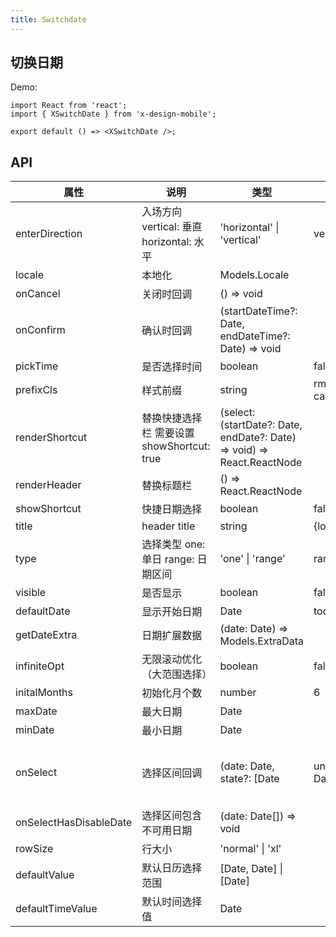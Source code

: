 ```yaml
---
title: Switchdate
---
```


## 切换日期

Demo:

```tsx
import React from 'react';
import { XSwitchDate } from 'x-design-mobile';

export default () => <XSwitchDate />;
```

## API

| 属性                   | 说明                                       | 类型                                                                    | 默认值          | 必选                                               |
| ---------------------- | ------------------------------------------ | ----------------------------------------------------------------------- | --------------- | -------------------------------------------------- |
| enterDirection         | 入场方向 vertical: 垂直 horizontal: 水平   | 'horizontal' \| 'vertical'                                              | vertical        | false                                              |
| locale                 | 本地化                                     | Models.Locale                                                           |                 | false                                              |
| onCancel               | 关闭时回调                                 | () => void                                                              |                 | false                                              |
| onConfirm              | 确认时回调                                 | (startDateTime?: Date, endDateTime?: Date) => void                      |                 | false                                              |
| pickTime               | 是否选择时间                               | boolean                                                                 | false           | false                                              |
| prefixCls              | 样式前缀                                   | string                                                                  | rmc-calendar    | false                                              |
| renderShortcut         | 替换快捷选择栏 需要设置 showShortcut: true | (select: (startDate?: Date, endDate?: Date) => void) => React.ReactNode |                 | false                                              |
| renderHeader           | 替换标题栏                                 | () => React.ReactNode                                                   |                 | false                                              |
| showShortcut           | 快捷日期选择                               | boolean                                                                 | false           | false                                              |
| title                  | header title                               | string                                                                  | {locale.title}  | false                                              |
| type                   | 选择类型 one: 单日 range: 日期区间         | 'one' \| 'range'                                                        | range           | false                                              |
| visible                | 是否显示                                   | boolean                                                                 | false           | false                                              |
| defaultDate            | 显示开始日期                               | Date                                                                    | today           | false                                              |
| getDateExtra           | 日期扩展数据                               | (date: Date) => Models.ExtraData                                        |                 | false                                              |
| infiniteOpt            | 无限滚动优化（大范围选择）                 | boolean                                                                 | false           | false                                              |
| initalMonths           | 初始化月个数                               | number                                                                  | 6               | false                                              |
| maxDate                | 最大日期                                   | Date                                                                    |                 | false                                              |
| minDate                | 最小日期                                   | Date                                                                    |                 | false                                              |
| onSelect               | 选择区间回调                               | (date: Date, state?: \[Date                                             | undefined, Date | undefined\]) => \[Date, Date\] \| \[Date\] \| void |  | false |
| onSelectHasDisableDate | 选择区间包含不可用日期                     | (date: Date[]) => void                                                  |                 | false                                              |
| rowSize                | 行大小                                     | 'normal' \| 'xl'                                                        |                 | false                                              |
| defaultValue           | 默认日历选择范围                           | \[Date, Date\] \| \[Date\]                                              |                 | false                                              |
| defaultTimeValue       | 默认时间选择值                             | Date                                                                    |                 | false                                              |
